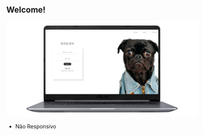 ## Welcome!
![](https://github.com/YasminHernandes/DOGIES/blob/master/screenshot/DOGIES.png)

- Não Responsivo